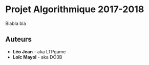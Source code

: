 # Projet Algorithmique 2017-2018

Blabla bla

## Auteurs

* **Léo Jean** -  aka LTPgame
* **Loïc Mayol** - aka DO3B

